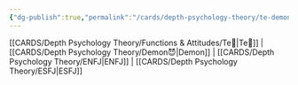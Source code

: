 ```yaml
---
{"dg-publish":true,"permalink":"/cards/depth-psychology-theory/te-demon/","created":"2023-01-05T12:05:38.036+01:00","updated":"2023-04-23T14:54:49.568+02:00"}
---
```


[[CARDS/Depth Psychology Theory/Functions & Attitudes/Te🏹\|Te🏹]] | [[CARDS/Depth Psychology Theory/Demon😈\|Demon]] | [[CARDS/Depth Psychology Theory/ENFJ\|ENFJ]] | [[CARDS/Depth Psychology Theory/ESFJ\|ESFJ]]
